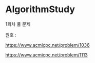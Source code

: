 # AlgorithmStudy

1회차 풀 문제

원호 :

https://www.acmicpc.net/problem/1036

https://www.acmicpc.net/problem/1113